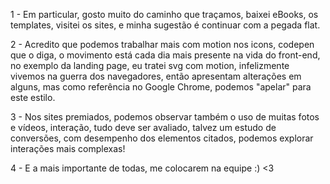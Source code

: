 1 - Em particular, gosto muito do caminho que traçamos, baixei eBooks, os templates, visitei os sites, e minha sugestão é continuar com a pegada flat.

2 - Acredito que podemos trabalhar mais com motion nos icons, codepen que o diga, o movimento está cada dia mais presente na vida do front-end, no exemplo da landing page, eu tratei svg com motion, infelizmente vivemos na guerra dos navegadores, então apresentam alterações em alguns, mas como referência no Google Chrome, podemos "apelar" para este estilo.

3 - Nos sites premiados, podemos observar também o uso de muitas fotos e vídeos, interação, tudo deve ser avaliado, talvez um estudo de conversões, com desempenho dos elementos citados, podemos explorar interações mais complexas!

4 - E a mais importante de todas, me colocarem na equipe :) <3
